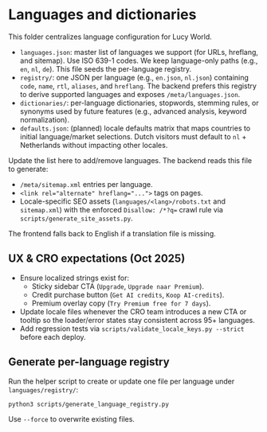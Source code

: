 # Languages and dictionaries

This folder centralizes language configuration for Lucy World.

- `languages.json`: master list of languages we support (for URLs, hreflang, and sitemap). Use ISO 639-1 codes. We keep language-only paths (e.g., `en`, `nl`, `de`). This file seeds the per-language registry.
- `registry/`: one JSON per language (e.g., `en.json`, `nl.json`) containing `code`, `name`, `rtl`, `aliases`, and `hreflang`. The backend prefers this registry to derive supported languages and exposes `/meta/languages.json`.
- `dictionaries/`: per-language dictionaries, stopwords, stemming rules, or synonyms used by future features (e.g., advanced analysis, keyword normalization).
- `defaults.json`: (planned) locale defaults matrix that maps countries to initial language/market selections. Dutch visitors must default to `nl` + Netherlands without impacting other locales.

Update the list here to add/remove languages. The backend reads this file to generate:

- `/meta/sitemap.xml` entries per language.
- `<link rel="alternate" hreflang="...">` tags on pages.
- Locale-specific SEO assets (`languages/<lang>/robots.txt` and `sitemap.xml`) with the enforced `Disallow: /*?q=` crawl rule via `scripts/generate_site_assets.py`.

The frontend falls back to English if a translation file is missing.

## UX & CRO expectations (Oct 2025)

- Ensure localized strings exist for:
	- Sticky sidebar CTA (`Upgrade`, `Upgrade naar Premium`).
	- Credit purchase button (`Get AI credits`, `Koop AI-credits`).
	- Premium overlay copy (`Try Premium free for 7 days`).
- Update locale files whenever the CRO team introduces a new CTA or tooltip so the loader/error states stay consistent across 95+ languages.
- Add regression tests via `scripts/validate_locale_keys.py --strict` before each deploy.

## Generate per-language registry

Run the helper script to create or update one file per language under `languages/registry/`:

```bash
python3 scripts/generate_language_registry.py
```

Use `--force` to overwrite existing files.
